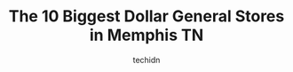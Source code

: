 ---
layout: ampstory
image: https://i0.wp.com/www.depkes.org/wp-content/uploads/2023/06/dollar-general-0-in-memphis-tn-1685966248.jpeg?resize=640,853
author: techidn
featured: false
description: Discover the impressive array of Dollar General options in Memphis TN, where you can find 10 of the largest Dollar General establishments in the area. From renowned classics to hidden gems, 
title: The 10 Biggest Dollar General Stores in Memphis TN
cover:
   title: The 10 Biggest Dollar General Stores in Memphis TN
   subtitle: Rickpate
   background: https://www.depkes.org/wp-content/uploads/2023/06/dollar-general-0-in-memphis-tn-1685966248.jpeg

pages: 
 - layout: thirds
   top: <h1>#1 Dollar General</h1>
   bottom: "<p>This store needs to be organized by better management or it needs to close. Its always one person at the cashier l. The A/C has not worked in months. Theres people </p>"
   background: https://www.depkes.org/wp-content/uploads/2023/06/dollar-general-1-in-memphis-tn-1685966249.jpeg
   backgroundblur: true
 - layout: thirds
   top: <h1>#2 Dollar General</h1>
   bottom: "<p>2450 Central Ave, Memphis, TN 38104, United States</p>"
   background: https://www.depkes.org/wp-content/uploads/2023/06/dollar-general-2-in-memphis-tn-1685966250.jpeg
   cta:
      link: https://www.depkes.org/blog/the-10-biggest-dollar-general-stores-in-memphis-tn/
      text: The 10 Biggest Dollar General Stores in Memphis TN
 - layout: thirds
   top: <h1>#3 Dollar General</h1>
   bottom: "<p>4111 Summer Ave, Memphis, TN 38122, United States</p>"
   background: https://www.depkes.org/wp-content/uploads/2023/06/dollar-general-3-in-memphis-tn-1685966251.jpeg
   cta:
      link: https://www.depkes.org/blog/the-10-biggest-dollar-general-stores-in-memphis-tn/
      text: The 10 Biggest Dollar General Stores in Memphis TN
 - layout: thirds
   top: <h1>#4 Dollar General</h1>
   bottom: "<p>3909 Elvis Presley Blvd, Memphis, TN 38116, United States</p>"
   background: https://images.unsplash.com/photo-1580610447943-1bfbef5efe07?ixlib=rb-4.0.3&ixid=MnwxMjA3fDB8MHxwaG90by1wYWdlfHx8fGVufDB8fHx8&auto=format&fit=crop&w=640&h=853&q=80
   cta:
      link: https://www.depkes.org/blog/the-10-biggest-dollar-general-stores-in-memphis-tn/
      text: The 10 Biggest Dollar General Stores in Memphis TN
 - layout: thirds
   top: <h1>#5 Dollar General</h1>
   bottom: "<p>1324 Getwell Rd, Memphis, TN 38111, United States</p>"
   background: https://images.unsplash.com/photo-1564951434112-64d74cc2a2d7?ixlib=rb-4.0.3&ixid=MnwxMjA3fDB8MHxwaG90by1wYWdlfHx8fGVufDB8fHx8&auto=format&fit=crop&w=640&h=853&q=80
   cta:
      link: https://www.depkes.org/blog/the-10-biggest-dollar-general-stores-in-memphis-tn/
      text: The 10 Biggest Dollar General Stores in Memphis TN
 - layout: thirds
   top: <h1>#6 Dollar General</h1>
   bottom: "<p>3258 E Shelby Dr, Memphis, TN 38118, United States</p>"
   background: https://images.unsplash.com/photo-1549241520-425e3dfc01cb?ixlib=rb-4.0.3&ixid=MnwxMjA3fDB8MHxwaG90by1wYWdlfHx8fGVufDB8fHx8&auto=format&fit=crop&w=640&h=853&q=80
   cta:
      link: https://www.depkes.org/blog/the-10-biggest-dollar-general-stores-in-memphis-tn/
      text: The 10 Biggest Dollar General Stores in Memphis TN
 - layout: thirds
   top: <h1>#7 Dollar General</h1>
   bottom: "<p>7110 E Shelby Dr, Memphis, TN 38125, United States</p>"
   background: https://images.unsplash.com/photo-1527066579998-dbbae57f45ce?ixlib=rb-4.0.3&ixid=MnwxMjA3fDB8MHxwaG90by1wYWdlfHx8fGVufDB8fHx8&auto=format&fit=crop&w=640&h=853&q=80
   cta:
      link: https://www.depkes.org/blog/the-10-biggest-dollar-general-stores-in-memphis-tn/
      text: The 10 Biggest Dollar General Stores in Memphis TN
 - layout: thirds
   middle: Continue reading...
   background: https://images.unsplash.com/photo-1567360425618-1594206637d2?ixlib=rb-4.0.3&ixid=MnwxMjA3fDB8MHxwaG90by1wYWdlfHx8fGVufDB8fHx8&auto=format&fit=crop&w=640&h=853&q=80
   cta:
      link: https://www.depkes.org/blog/the-10-biggest-dollar-general-stores-in-memphis-tn/
      text: The 10 Biggest Dollar General Stores in Memphis TN
      
---